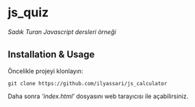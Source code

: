 # js_quiz
###### *Sadık Turan Javascript dersleri örneği*


## Installation & Usage

Öncelikle projeyi klonlayın:
```
git clone https://github.com/ilyassari/js_calculator
```

Daha sonra *'index.html'* dosyasını web tarayıcısı ile açabilirsiniz.
